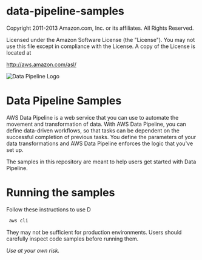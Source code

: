 # data-pipeline-samples
Copyright 2011-2013 Amazon.com, Inc. or its affiliates. All Rights Reserved.

Licensed under the Amazon Software License (the "License"). You
may not use this file except in compliance with the License. A copy of
the License is located at

http://aws.amazon.com/asl/

![Data Pipeline Logo](https://raw.github.com/awslabs/data-pipeline-samples/samples/logo/logo.jpeg)


Data Pipeline Samples
=====================
AWS Data Pipeline is a web service that you can use to automate the movement and transformation of data. With AWS Data Pipeline, you can define data-driven workflows, so that tasks can be dependent on the successful completion of previous tasks. You define the parameters of your data transformations and AWS Data Pipeline enforces the logic that you've set up.


The samples in this repository are meant to help users get started with Data Pipeline.



# Running the samples
Follow these instructions to use D



```sh
 aws cli 
```




They may not be sufficient for production environments. Users should carefully inspect code samples before running them.

_Use at your own risk._